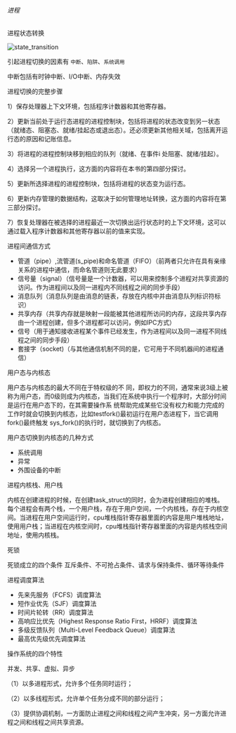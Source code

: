 ###### 进程

进程状态转换

![state_transition](/Users/tamchen/Documents/project/material/state_transition.jpg)

引起进程切换的因素有 `中断`、`陷阱`、`系统调用`

中断包括有时钟中断、I/O中断、内存失效

进程切换的完整步骤

1）保存处理器上下文环境，包括程序计数器和其他寄存器。

2）更新当前处于运行态进程的进程控制块，包括将进程的状态改变到另一状态（就绪态、阻塞态、就绪/挂起态或退出态）。还必须更新其他相关域，包括离开运行态的原因和记账信息。

3）将进程的进程控制块移到相应的队列（就绪、在事件i 处阻塞、就绪/挂起）。

4）选择另一个进程执行，这方面的内容将在本书的第四部分探讨。

5）更新所选择进程的进程控制块，包括将进程的状态变为运行态。

6）更新内存管理的数据结构，这取决于如何管理地址转换，这方面的内容将在第三部分探讨。

7）恢复处理器在被选择的进程最近一次切换出运行状态时的上下文环境，这可以通过载入程序计数器和其他寄存器以前的值来实现。

进程间通信方式

- 管道（pipe）,流管道(s_pipe)和命名管道（FIFO）（前两者只允许在具有亲缘关系的进程中通信，而命名管道则无此要求）
- 信号量（signal）（信号量是一个计数器，可以用来控制多个进程对共享资源的访问。作为进程间以及同一进程内不同线程之间的同步手段）
- 消息队列（消息队列是由消息的链表，存放在内核中并由消息队列标识符标识）
- 共享内存（共享内存就是映射一段能被其他进程所访问的内存，这段共享内存由一个进程创建，但多个进程都可以访问，例如IPC方式）
- 信号（用于通知接收进程某个事件已经发生，作为进程间以及同一进程不同线程之间的同步手段）
- 套接字（socket)（与其他通信机制不同的是，它可用于不同机器间的进程通信）

用户态与内核态

用户态与内核态的最大不同在于特权级的不 同，即权力的不同，通常来说3级上被称为用户态，而0级则成为内核态，当我们在系统中执行一个程序时，大部分时间是运行在用户态下的，在其需要操作系 统帮助完成某些它没有权力和能力完成的工作时就会切换到内核态，比如testfork()最初运行在用户态进程下，当它调用fork()最终触发 sys_fork()的执行时，就切换到了内核态。

用户态切换到内核态的几种方式

- 系统调用
- 异常
- 外围设备的中断

进程内核栈、用户栈

内核在创建进程的时候，在创建task_struct的同时，会为进程创建相应的堆栈。每个进程会有两个栈，一个用户栈，存在于用户空间，一个内核栈，存在于内核空间。当进程在用户空间运行时，cpu堆栈指针寄存器里面的内容是用户堆栈地址，使用用户栈；当进程在内核空间时，cpu堆栈指针寄存器里面的内容是内核栈空间地址，使用内核栈。

死锁

死锁成立的四个条件 互斥条件、不可抢占条件、请求与保持条件、循环等待条件

进程调度算法

- 先来先服务（FCFS）调度算法
- 短作业优先（SJF）调度算法
- 时间片轮转（RR）调度算法
- 高响应比优先（Highest Response Ratio First，HRRF）调度算法
- 多级反馈队列（Multi-Level Feedback Queue）调度算法
- 最高优先级优先调度算法



操作系统的四个特性

并发、共享、虚拟、异步

（1）以多进程形式，允许多个任务同时运行；

（2）以多线程形式，允许单个任务分成不同的部分运行；

（3）提供协调机制，一方面防止进程之间和线程之间产生冲突，另一方面允许进程之间和线程之间共享资源。